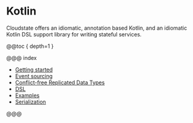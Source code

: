 # Kotlin

Cloudstate offers an idiomatic, annotation based Kotlin, and an idiomatic Kotlin DSL support library for writing stateful services.

@@toc { depth=1 }

@@@ index

* [Getting started](gettingstarted.md)
* [Event sourcing](eventsourced.md)
* [Conflict-free Replicated Data Types](crdt.md)
* [DSL](dsl.md)
* [Examples](examples.md)
* [Serialization](serialization.md)

@@@
